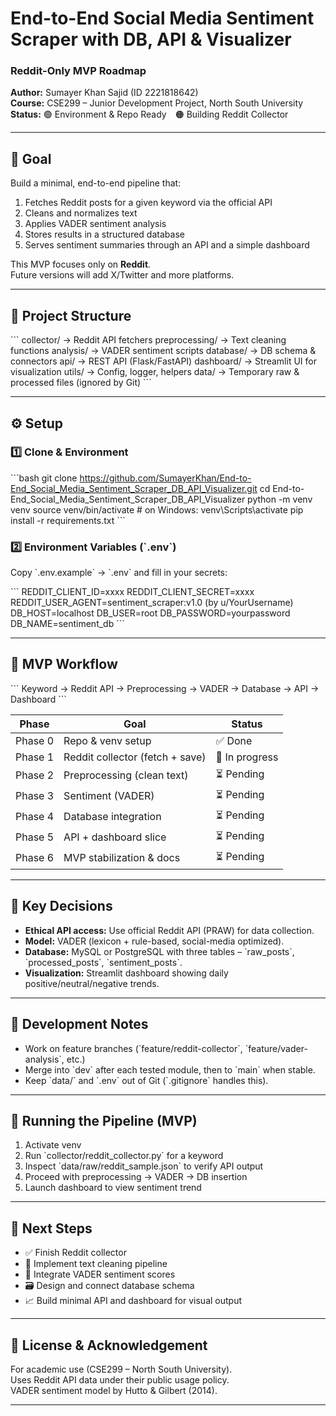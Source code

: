 # End-to-End Social Media Sentiment Scraper with DB, API & Visualizer  
### Reddit-Only MVP Roadmap

**Author:** Sumayer Khan Sajid (ID 2221818642)  
**Course:** CSE299 – Junior Development Project, North South University  
**Status:** 🟢 Environment & Repo Ready 🟠 Building Reddit Collector

---

## 🎯 Goal
Build a minimal, end-to-end pipeline that:
1. Fetches Reddit posts for a given keyword via the official API  
2. Cleans and normalizes text  
3. Applies VADER sentiment analysis  
4. Stores results in a structured database  
5. Serves sentiment summaries through an API and a simple dashboard  

This MVP focuses only on **Reddit**.  
Future versions will add X/Twitter and more platforms.

---

## 🧩 Project Structure
\`\`\`
collector/        → Reddit API fetchers
preprocessing/    → Text cleaning functions
analysis/         → VADER sentiment scripts
database/         → DB schema & connectors
api/              → REST API (Flask/FastAPI)
dashboard/        → Streamlit UI for visualization
utils/            → Config, logger, helpers
data/             → Temporary raw & processed files (ignored by Git)
\`\`\`

---

## ⚙️ Setup

### 1️⃣ Clone & Environment
\`\`\`bash
git clone https://github.com/SumayerKhan/End-to-End_Social_Media_Sentiment_Scraper_DB_API_Visualizer.git
cd End-to-End_Social_Media_Sentiment_Scraper_DB_API_Visualizer
python -m venv venv
source venv/bin/activate     # on Windows: venv\Scripts\activate
pip install -r requirements.txt
\`\`\`

### 2️⃣ Environment Variables (\`.env\`)
Copy \`.env.example\` → \`.env\` and fill in your secrets:

\`\`\`
REDDIT_CLIENT_ID=xxxx
REDDIT_CLIENT_SECRET=xxxx
REDDIT_USER_AGENT=sentiment_scraper:v1.0 (by u/YourUsername)
DB_HOST=localhost
DB_USER=root
DB_PASSWORD=yourpassword
DB_NAME=sentiment_db
\`\`\`

---

## 🧠 MVP Workflow
\`\`\`
Keyword → Reddit API → Preprocessing → VADER → Database → API → Dashboard
\`\`\`

| Phase | Goal | Status |
|-------|------|--------|
| Phase 0 | Repo & venv setup | ✅ Done |
| Phase 1 | Reddit collector (fetch + save) | 🔄 In progress |
| Phase 2 | Preprocessing (clean text) | ⏳ Pending |
| Phase 3 | Sentiment (VADER) | ⏳ Pending |
| Phase 4 | Database integration | ⏳ Pending |
| Phase 5 | API + dashboard slice | ⏳ Pending |
| Phase 6 | MVP stabilization & docs | ⏳ Pending |

---

## 🧾 Key Decisions
- **Ethical API access:** Use official Reddit API (PRAW) for data collection.  
- **Model:** VADER (lexicon + rule-based, social-media optimized).  
- **Database:** MySQL or PostgreSQL with three tables – \`raw_posts\`, \`processed_posts\`, \`sentiment_posts\`.  
- **Visualization:** Streamlit dashboard showing daily positive/neutral/negative trends.  

---

## 🧰 Development Notes
- Work on feature branches (\`feature/reddit-collector\`, \`feature/vader-analysis\`, etc.)  
- Merge into \`dev\` after each tested module, then to \`main\` when stable.  
- Keep \`data/\` and \`.env\` out of Git (\`.gitignore\` handles this).  

---

## 🚀 Running the Pipeline (MVP)
1. Activate venv  
2. Run \`collector/reddit_collector.py\` for a keyword  
3. Inspect \`data/raw/reddit_sample.json\` to verify API output  
4. Proceed with preprocessing → VADER → DB insertion  
5. Launch dashboard to view sentiment trend  

---

## 🧭 Next Steps
- ✅ Finish Reddit collector  
- 🧹 Implement text cleaning pipeline  
- 💬 Integrate VADER sentiment scores  
- 🗃️ Design and connect database schema  
- 📈 Build minimal API and dashboard for visual output  

---

## 📄 License & Acknowledgement
For academic use (CSE299 – North South University).  
Uses Reddit API data under their public usage policy.  
VADER sentiment model by Hutto & Gilbert (2014).

---